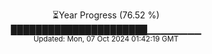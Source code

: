 <p align="center">
⏳Year Progress (76.52 %) <br>
██████████████████████▁▁▁▁▁▁▁▁ <br>
<sub>Updated: Mon, 07 Oct 2024 01:42:19 GMT</sub>
</p>

